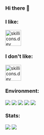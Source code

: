 ### Hi there 👋

### I like:
<img src="https://skillicons.dev/icons?i=html,css,bootstrap,js,wordpress,webstorm,idea,kotlin,rider,cs,dotnet,debian,python,cloudflare,workers,selenium" height="50px" alt="skillicons.dev">

### I don't like:
<img src="https://skillicons.dev/icons?i=php,mysql,cpp,ubuntu,visualstudio,windows,redhat" height="50px" alt="skillicons.dev">

### Environment:
<img align="center" src="https://img.shields.io/badge/Windows_11-1nd._OS-2ea44f?style=for-the-badge&logo=windows" /> <img align="center" src="https://img.shields.io/badge/Fedora-2nd. OS-2ea44f?style=for-the-badge&logo=fedora" /> <img align="center" src="https://img.shields.io/badge/iOS-Mobile_OS-2ea44f?style=for-the-badge&logo=apple" /> <img align="center" src="https://img.shields.io/badge/Espressif_ESP-Favourite_Toy-2ea44f?style=for-the-badge&logo=espressif" /> <img align="center" src="https://img.shields.io/badge/JetBrains-IDE'S-2ea44f?style=for-the-badge&logo=jetbrains" />

### Stats:
<img align="center" src="https://github-readme-stats.vercel.app/api?username=000rosiu&count_private=true&show_icons=true&layout=compact" />
<img align="center" src="https://github-readme-stats.vercel.app/api/top-langs/?username=000rosiu&count_private=true&langs_count=7&hide=html&exclude_repo=alarmclock-esp,aosp-calculator,sway,ESP8266_RTOS_SDK,DefinitelyTyped,laboratory,dotfiles&layout=compact" />
